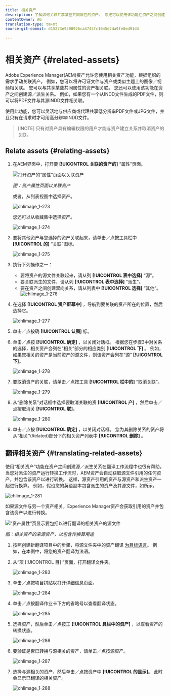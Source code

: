 ```yaml
---
title: 相关资产
description: 了解如何关联共享某些共同属性的资产。 您还可以使用该功能在资产之间创建源／派生关系。
contentOwner: AG
translation-type: tm+mt
source-git-commit: d15273e9308926ca4745fc1045e2da9fe8ed91d4

---
```



# 相关资产 {#related-assets}

Adobe Experience Manager(AEM)资产允许您使用相关资产功能，根据组织的需求手动关联资产。 例如，您可以将许可证文件与资产或类似主题上的图像／视频相关联。 您可以与共享某些共同属性的资产相关联。 您还可以使用该功能在资产之间创建源／派生关系。 例如，如果您有一个从INDD文件生成的PDF文件，则可以将PDF文件与其源INDD文件相关联。

使用此功能，您可以灵活地与供应商或代理共享低分辨率PDF文件或JPG文件，并且只有在请求时才可用高分辨率INDD文件。

>[!NOTE] 只有对资产具有编辑权限的用户才能与资产建立关系并取消资产的关联。
>

## Relate assets {#relating-assets}

1. 在AEM界面中，打开要 **[!UICONTROL 关联的资产的]** “属性”页面。

   ![打开资产的“属性”页面以关联资产](assets/asset-properties-relate-assets.png)

   *图：资产属性页面以关联资产*

   或者，从列表视图中选择资产。

   ![chlimage_1-273](assets/chlimage_1-273.png)

   您还可以从收藏集中选择资产。

   ![chlimage_1-274](assets/chlimage_1-274.png)

1. 要将其他资产与您选择的资产关联起来，请单击／点按工具栏中 **[!UICONTROL 的]** “关联”图标。

   ![chlimage_1-275](assets/chlimage_1-275.png)

1. 执行下列操作之一：

   * 要将资产的源文件关联起来，请从列 **[!UICONTROL 表中选择]** “源”。
   * 要关联派生的文件，请从列 **[!UICONTROL 表中选择]** “派生”。
   * 要在资产之间创建双向关系，请从列表中 **[!UICONTROL 选择]** “其他”。
   ![chlimage_1-276](assets/chlimage_1-276.png)

1. 在选择 **[!UICONTROL 资产屏幕中]** ，导航到要关联的资产所在的位置，然后选择它。

   ![chlimage_1-277](assets/chlimage_1-277.png)

1. 单击／点按确 **[!UICONTROL 认图]** 标。
1. 单击／点按 **[!UICONTROL 确定]** ，以关闭对话框。 根据您在步骤3中对关系的选择，相关资产会列在“相关”部分的相应类别 **[!UICONTROL 下]** 。 例如，如果您相关的资产是当前资产的源文件，则该资产会列在“源” **[!UICONTROL 下]**。

   ![chlimage_1-278](assets/chlimage_1-278.png)

1. 要取消资产的关联，请单击／点按工具 **[!UICONTROL 栏中的]** “取消关联”。

   ![chlimage_1-279](assets/chlimage_1-279.png)

1. 从“删除关系”对话框中选择要取消关联的资 **[!UICONTROL 产]** ，然后单击／点按取消关 **[!UICONTROL 联]**。

   ![chlimage_1-280](assets/chlimage_1-280.png)

1. 单击／点按 **[!UICONTROL 确定]** ，以关闭对话框。 您为其删除关系的资产将从“相关”(Related)部分下的相关资产列表中 **[!UICONTROL 删除]** 。

## 翻译相关资产 {#translating-related-assets}

使用“相关资产”功能在资产之间创建源／派生关系在翻译工作流程中也很有帮助。 当您对派生的资产运行转换工作流时，AEM资产会自动获取源文件引用的任何资产，并包含该资产以进行转换。 这样，源资产引用的资产与源资产和派生资产一起进行换算。 例如，假设您的英语副本包含派生的资产及其源文件，如所示。

![chlimage_1-281](assets/chlimage_1-281.png)

如果源文件与另一个资产相关，Experience Manager资产会获取引用的资产并包含该资产以进行转换。

![“资产属性”页显示要包括以进行翻译的相关资产的源文件](assets/asset-properties-source-asset.png)

*图：相关资产的来源资产，以包含作换算用途*

1. 按照创建新翻译项目中的步骤，将源文件夹中的资产翻译 [为目标语言](translation-projects.md#create-a-new-translation-project)。 例如，在本例中，将您的资产翻译为法语。

1. 从“项 [!UICONTROL 目] ”页面，打开翻译文件夹。

   ![chlimage_1-283](assets/chlimage_1-283.png)

1. 单击／点按项目拼贴以打开详细信息页面。

   ![chlimage_1-284](assets/chlimage_1-284.png)

1. 单击／点按翻译作业卡下方的省略号以查看翻译状态。

   ![chlimage_1-285](assets/chlimage_1-285.png)

1. 选择资产，然后单击／点按工 **[!UICONTROL 具栏中的资产]** ，以查看资产的转换状态。

   ![chlimage_1-286](assets/chlimage_1-286.png)

1. 要验证是否已转换与源相关的资产，请单击／点按源资产。

   ![chlimage_1-287](assets/chlimage_1-287.png)

1. 选择与源相关的资产，然后单击／点按资产中 **[!UICONTROL 的显示]**。 此时会显示已翻译的相关资产。

   ![chlimage_1-288](assets/chlimage_1-288.png)
